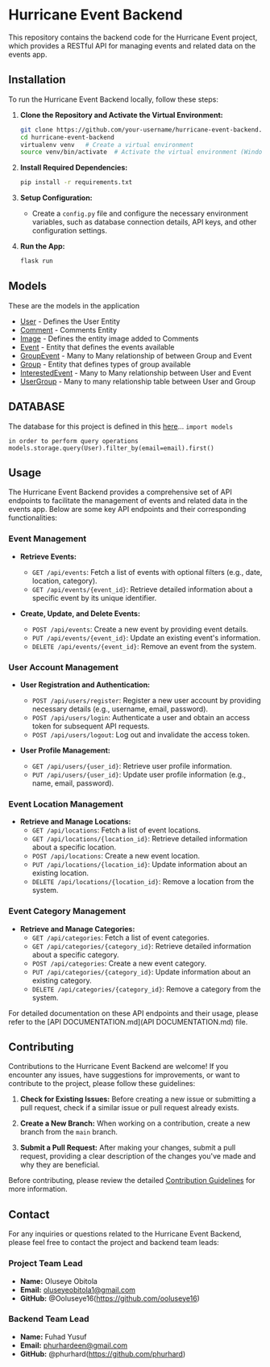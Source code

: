 # Hurricane Event Backend

This repository contains the backend code for the Hurricane Event project, which provides a RESTful API for managing events and related data on the events app.

## Installation

To run the Hurricane Event Backend locally, follow these steps:

1. **Clone the Repository and Activate the Virtual Environment:** 
   ```bash
   git clone https://github.com/your-username/hurricane-event-backend.git
   cd hurricane-event-backend
   virtualenv venv   # Create a virtual environment
   source venv/bin/activate  # Activate the virtual environment (Windows users: use venv\Scripts\activate)
   ```

2. **Install Required Dependencies:** 
   ```bash
   pip install -r requirements.txt
   ```

3. **Setup Configuration:** 
   - Create a `config.py` file and configure the necessary environment variables, such as database connection details, API keys, and other configuration settings.

4. **Run the App:** 
   ```bash
   flask run
   ```
## Models
These are the models in the application
* [User](models/user.py) - Defines the User Entity
* [Comment](models/comment.py) - Comments Entity
* [Image](models/image.py) - Defines the entity image added to Comments
* [Event](models/event.py) - Entity that defines the events available
* [GroupEvent](models/group_event.py) - Many to Many relationship of between Group and Event
* [Group](models/group.py) - Entity that defines types of group available
* [InterestedEvent](models/interested_event.py) - Many to Many relationship between User and Event
* [UserGroup](models/user_group.py) - Many to many relationship table between User and Group

## DATABASE
The database for this project is defined in this [here](models/engine/database.py)...
`import models`

`in order to perform query operations`
`models.storage.query(User).filter_by(email=email).first()`

## Usage

The Hurricane Event Backend provides a comprehensive set of API endpoints to facilitate the management of events and related data in the events app. Below are some key API endpoints and their corresponding functionalities:

### Event Management

- **Retrieve Events:**
  - `GET /api/events`: Fetch a list of events with optional filters (e.g., date, location, category).
  - `GET /api/events/{event_id}`: Retrieve detailed information about a specific event by its unique identifier.

- **Create, Update, and Delete Events:**
  - `POST /api/events`: Create a new event by providing event details.
  - `PUT /api/events/{event_id}`: Update an existing event's information.
  - `DELETE /api/events/{event_id}`: Remove an event from the system.

### User Account Management

- **User Registration and Authentication:**
  - `POST /api/users/register`: Register a new user account by providing necessary details (e.g., username, email, password).
  - `POST /api/users/login`: Authenticate a user and obtain an access token for subsequent API requests.
  - `POST /api/users/logout`: Log out and invalidate the access token.

- **User Profile Management:**
  - `GET /api/users/{user_id}`: Retrieve user profile information.
  - `PUT /api/users/{user_id}`: Update user profile information (e.g., name, email, password).

### Event Location Management

- **Retrieve and Manage Locations:**
  - `GET /api/locations`: Fetch a list of event locations.
  - `GET /api/locations/{location_id}`: Retrieve detailed information about a specific location.
  - `POST /api/locations`: Create a new event location.
  - `PUT /api/locations/{location_id}`: Update information about an existing location.
  - `DELETE /api/locations/{location_id}`: Remove a location from the system.

### Event Category Management

- **Retrieve and Manage Categories:**
  - `GET /api/categories`: Fetch a list of event categories.
  - `GET /api/categories/{category_id}`: Retrieve detailed information about a specific category.
  - `POST /api/categories`: Create a new event category.
  - `PUT /api/categories/{category_id}`: Update information about an existing category.
  - `DELETE /api/categories/{category_id}`: Remove a category from the system.


For detailed documentation on these API endpoints and their usage, please refer to the [API DOCUMENTATION.md](API DOCUMENTATION.md) file.

## Contributing

Contributions to the Hurricane Event Backend are welcome! If you encounter any issues, have suggestions for improvements, or want to contribute to the project, please follow these guidelines:

1. **Check for Existing Issues:** Before creating a new issue or submitting a pull request, check if a similar issue or pull request already exists.

2. **Create a New Branch:** When working on a contribution, create a new branch from the `main` branch.

3. **Submit a Pull Request:** After making your changes, submit a pull request, providing a clear description of the changes you've made and why they are beneficial.

Before contributing, please review the detailed [Contribution Guidelines](CONTRIBUTING.md) for more information.

## Contact

For any inquiries or questions related to the Hurricane Event Backend, please feel free to contact the project and backend team leads:

### Project Team Lead

- **Name:** Oluseye Obitola
- **Email:** oluseyeobitola1@gmail.com
- **GitHub:** @Ooluseye16(https://github.com/ooluseye16)

### Backend Team Lead

- **Name:**  Fuhad Yusuf
- **Email:** phurhardeen@gmail.com
- **GitHub:** @phurhard(https://github.com/phurhard)

